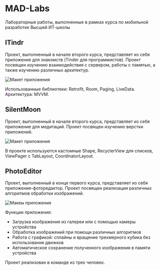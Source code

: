 # MAD-Labs
Лабораторные работы, выполненные в рамках курса по мобильной разработке Высшей ИТ-школы

## ITindr
Проект, выполненный в начале второго курса, представляет из себя приложение для знакомств (Tinder для программистов). 
Проект посвящен изучению взаимодействия с сервером, работы с памятью, а также изучению различных архитектур.  

![Макет приложения](https://user-images.githubusercontent.com/26373999/163435118-20e837eb-6cf6-4eba-95ba-4cd34c156a8b.png)  

Использованные библиотеки: Retrofit, Room, Paging, LiveData.  
Архитектура: MVVM.

## SilentMoon
Проект, выполненный в начале второго курса, представляет из себя приложение для медитаций. Проект посвящен изучению верстки приложений.  

![Макет приложения](https://user-images.githubusercontent.com/26373999/163433266-5f0bd432-0e81-4d61-95fa-262643a271d7.png)  

В проекте используются кастомные Shape, RecyclerView для списков, ViewPager с TabLayout, CoordinatorLayout.

## PhotoEditor
Проект, выполненный в конце первого курса, представляет из себя приложение-фоторедактор. Проект посвящен реализации различных алгоритмов обработки изображений.  

![Макеы приложения](https://user-images.githubusercontent.com/26373999/163434197-c2a4d019-82cf-475e-9322-cf68eb2daea5.png)

Функции приложения:  
* Загрузка изображения из галереи или с помощью камеры устройства  
* Обработка изображений при помощи различных алгоритмов  
* Работа с графикой: сплайны и вращение трехмерного кубика без использования движков  
* Автоматическое сохранение полученного изображения в памяти устройства  

Проект реализован в команде из трех человек.
